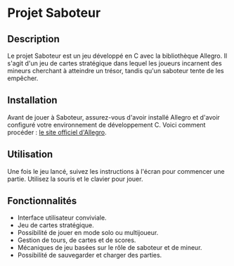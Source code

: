 # Projet Saboteur

## Description

Le projet Saboteur est un jeu développé en C avec la bibliothèque Allegro. Il s'agit d'un jeu de cartes stratégique dans lequel les joueurs incarnent des mineurs cherchant à atteindre un trésor, tandis qu'un saboteur tente de les empêcher.

## Installation

Avant de jouer à Saboteur, assurez-vous d'avoir installé Allegro et d'avoir configuré votre environnement de développement C. Voici comment procéder : 
[le site officiel d'Allegro](https://liballeg.org/download.html).


## Utilisation
Une fois le jeu lancé, suivez les instructions à l'écran pour commencer une partie. Utilisez la souris et le clavier pour jouer.

## Fonctionnalités

- Interface utilisateur conviviale.
- Jeu de cartes stratégique.
- Possibilité de jouer en mode solo ou multijoueur.
- Gestion de tours, de cartes et de scores.
- Mécaniques de jeu basées sur le rôle de saboteur et de mineur.
- Possibilité de sauvegarder et charger des parties.
